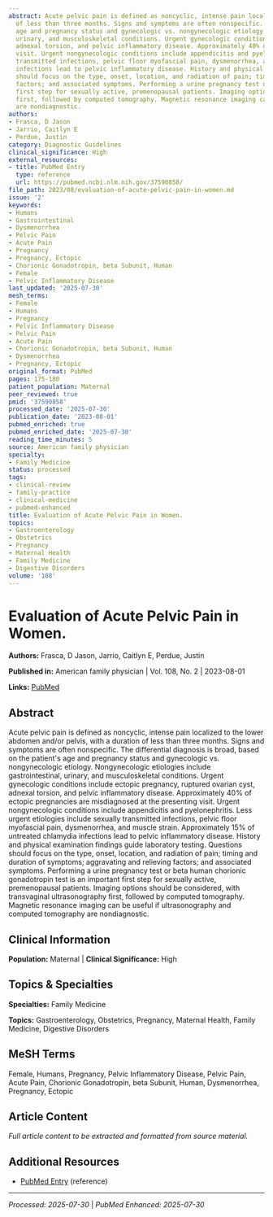 ```yaml
---
abstract: Acute pelvic pain is defined as noncyclic, intense pain localized to the lower abdomen and/or pelvis, with a duration
  of less than three months. Signs and symptoms are often nonspecific. The differential diagnosis is broad, based on the patient's
  age and pregnancy status and gynecologic vs. nongynecologic etiology. Nongynecologic etiologies include gastrointestinal,
  urinary, and musculoskeletal conditions. Urgent gynecologic conditions include ectopic pregnancy, ruptured ovarian cyst,
  adnexal torsion, and pelvic inflammatory disease. Approximately 40% of ectopic pregnancies are misdiagnosed at the presenting
  visit. Urgent nongynecologic conditions include appendicitis and pyelonephritis. Less urgent etiologies include sexually
  transmitted infections, pelvic floor myofascial pain, dysmenorrhea, and muscle strain. Approximately 15% of untreated chlamydia
  infections lead to pelvic inflammatory disease. History and physical examination findings guide laboratory testing. Questions
  should focus on the type, onset, location, and radiation of pain; timing and duration of symptoms; aggravating and relieving
  factors; and associated symptoms. Performing a urine pregnancy test or beta human chorionic gonadotropin test is an important
  first step for sexually active, premenopausal patients. Imaging options should be considered, with transvaginal ultrasonography
  first, followed by computed tomography. Magnetic resonance imaging can be useful if ultrasonography and computed tomography
  are nondiagnostic.
authors:
- Frasca, D Jason
- Jarrio, Caitlyn E
- Perdue, Justin
category: Diagnostic Guidelines
clinical_significance: High
external_resources:
- title: PubMed Entry
  type: reference
  url: https://pubmed.ncbi.nlm.nih.gov/37590858/
file_path: 2023/08/evaluation-of-acute-pelvic-pain-in-women.md
issue: '2'
keywords:
- Humans
- Gastrointestinal
- Dysmenorrhea
- Pelvic Pain
- Acute Pain
- Pregnancy
- Pregnancy, Ectopic
- Chorionic Gonadotropin, beta Subunit, Human
- Female
- Pelvic Inflammatory Disease
last_updated: '2025-07-30'
mesh_terms:
- Female
- Humans
- Pregnancy
- Pelvic Inflammatory Disease
- Pelvic Pain
- Acute Pain
- Chorionic Gonadotropin, beta Subunit, Human
- Dysmenorrhea
- Pregnancy, Ectopic
original_format: PubMed
pages: 175-180
patient_population: Maternal
peer_reviewed: true
pmid: '37590858'
processed_date: '2025-07-30'
publication_date: '2023-08-01'
pubmed_enriched: true
pubmed_enriched_date: '2025-07-30'
reading_time_minutes: 5
source: American family physician
specialty:
- Family Medicine
status: processed
tags:
- clinical-review
- family-practice
- clinical-medicine
- pubmed-enhanced
title: Evaluation of Acute Pelvic Pain in Women.
topics:
- Gastroenterology
- Obstetrics
- Pregnancy
- Maternal Health
- Family Medicine
- Digestive Disorders
volume: '108'
---
```


# Evaluation of Acute Pelvic Pain in Women.

**Authors:** Frasca, D Jason, Jarrio, Caitlyn E, Perdue, Justin

**Published in:** American family physician | Vol. 108, No. 2 | 2023-08-01

**Links:** [PubMed](https://pubmed.ncbi.nlm.nih.gov/37590858/)

## Abstract

Acute pelvic pain is defined as noncyclic, intense pain localized to the lower abdomen and/or pelvis, with a duration of less than three months. Signs and symptoms are often nonspecific. The differential diagnosis is broad, based on the patient's age and pregnancy status and gynecologic vs. nongynecologic etiology. Nongynecologic etiologies include gastrointestinal, urinary, and musculoskeletal conditions. Urgent gynecologic conditions include ectopic pregnancy, ruptured ovarian cyst, adnexal torsion, and pelvic inflammatory disease. Approximately 40% of ectopic pregnancies are misdiagnosed at the presenting visit. Urgent nongynecologic conditions include appendicitis and pyelonephritis. Less urgent etiologies include sexually transmitted infections, pelvic floor myofascial pain, dysmenorrhea, and muscle strain. Approximately 15% of untreated chlamydia infections lead to pelvic inflammatory disease. History and physical examination findings guide laboratory testing. Questions should focus on the type, onset, location, and radiation of pain; timing and duration of symptoms; aggravating and relieving factors; and associated symptoms. Performing a urine pregnancy test or beta human chorionic gonadotropin test is an important first step for sexually active, premenopausal patients. Imaging options should be considered, with transvaginal ultrasonography first, followed by computed tomography. Magnetic resonance imaging can be useful if ultrasonography and computed tomography are nondiagnostic.

## Clinical Information

**Population:** Maternal | **Clinical Significance:** High

## Topics & Specialties

**Specialties:** Family Medicine

**Topics:** Gastroenterology, Obstetrics, Pregnancy, Maternal Health, Family Medicine, Digestive Disorders

## MeSH Terms

Female, Humans, Pregnancy, Pelvic Inflammatory Disease, Pelvic Pain, Acute Pain, Chorionic Gonadotropin, beta Subunit, Human, Dysmenorrhea, Pregnancy, Ectopic

## Article Content

*Full article content to be extracted and formatted from source material.*

## Additional Resources

- [PubMed Entry](https://pubmed.ncbi.nlm.nih.gov/37590858/) (reference)

---

*Processed: 2025-07-30* | *PubMed Enhanced: 2025-07-30*
